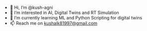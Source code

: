 - 👋 Hi, I’m @kush-agni
- 👀 I’m interested in AI, Digital Twins and RT Simulation
- 🌱 I’m currently learning ML and Python Scripting for digital twins
- 📫 Reach me on kushalk81997@gmail.com
<!---
kush-agni/kush-agni is a ✨ special ✨ repository because its `README.md` (this file) appears on your GitHub profile.
You can click the Preview link to take a look at your changes.
--->
